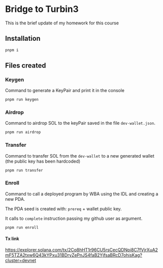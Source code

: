 # Bridge to Turbin3

This is the brief update of my homework for this course

## Installation
```bash
pnpm i
```



## Files created

### Keygen

Command to generate a KeyPair and print it in the console 
```bash
pnpm run keygen
```

### Airdrop

Command to airdrop SOL to the keyPair saved in the file `dev-wallet.json`.
```bash
pnpm run airdrop
```

### Transfer

Command to transfer SOL from the `dev-wallet` to a new generated wallet (the public key has been hardcoded)
```bash
pnpm run transfer
```

### Enroll

Command to call a deployed program by WBA using the IDL and creating a new PDA. 

The PDA seed is created with: `prereq` + wallet public key. 

It calls to `complete` instruction passing my github user as argument.

```bash
pnpm run enroll
```


#### Tx link

https://explorer.solana.com/tx/2Cq8hHT1r96CU5rsCecQDNpi8C7fVjrXuA2mF5TZA2txw6Q43kYPxu31BDryZePnJS4faB2YjfsaBRcD7ohisKag?cluster=devnet


